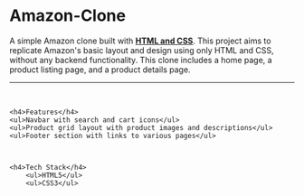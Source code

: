 # Amazon-Clone
<p>A simple Amazon clone built with <b><u>HTML and CSS</u></b>. This project aims to replicate Amazon's basic layout and design using only HTML and CSS, without any backend functionality. This clone includes a home page, a product listing page, and a product details page.</p>
<hr>
<br>
<div>
  
    <h4>Features</h4>
    <ul>Navbar with search and cart icons</ul>
    <ul>Product grid layout with product images and descriptions</ul>
    <ul>Footer section with links to various pages</ul>
  


    <h4>Tech Stack</h4>
        <ul>HTML5</ul>
        <ul>CSS3</ul>

</div>

